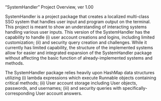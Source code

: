 “SystemHandler” Project Overview, ver 1.00

SystemHandler is a project package that creates a localized multi-class SSO system that handles user input and program output on the terminal.  This project is meant to show an understanding of interacting systems handling various user inputs.  This version of the SystemHandler has the capability to handle (i) user account creations and logins, including limited customization; (ii) and security query creation and challenges.  While it currently has limited capability, the structure of the implemented systems allow for easier and integrated expansion of the SystemHandler package without affecting the basic function of already-implemented systems and methods.

The SystemHandler package relies heavily upon HashMap data structures utilizing (i) lambda expressions which execute Runnable objects containing critical methods; (ii) User account storage including User objects, passwords, and usernames; (iii) and security queries with specifically-corresponding User account answers.
